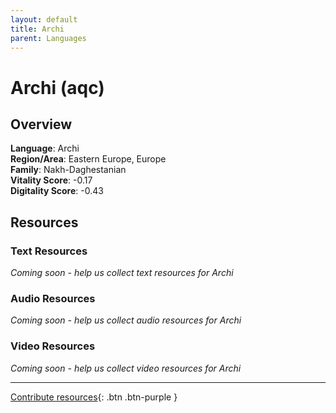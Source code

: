 ```yaml
---
layout: default
title: Archi
parent: Languages
---
```


# Archi (aqc)

## Overview

**Language**: Archi  
**Region/Area**: Eastern Europe, Europe  
**Family**: Nakh-Daghestanian  
**Vitality Score**: -0.17  
**Digitality Score**: -0.43  

## Resources

### Text Resources
*Coming soon - help us collect text resources for Archi*

### Audio Resources
*Coming soon - help us collect audio resources for Archi*

### Video Resources
*Coming soon - help us collect video resources for Archi*

---

[Contribute resources](https://fairtrain.github.io/){: .btn .btn-purple }
